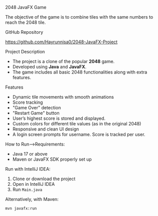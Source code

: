  2048 JavaFX Game

The objective of the game is to combine tiles with the same numbers to reach the 2048 tile. 

 GitHub Repository

https://github.com/Hayrunnisa0/2048-JavaFX-Project

 Project Description

- The project is a clone of the popular **2048** game.
- Developed using **Java** and **JavaFX**.
- The game includes all basic 2048 functionalities along with extra features.

 Features

- Dynamic tile movements with smooth animations
- Score tracking
- "Game Over" detection
- "Restart Game" button
- User’s highest score is stored and displayed.
- Custom colors for different tile values (as in the original 2048)
- Responsive and clean UI design
-  A login screen prompts for username. Score is tracked per user.
  

 How to Run-->Requirements:
- Java 17 or above
- Maven or JavaFX SDK properly set up

 Run with IntelliJ IDEA:
1. Clone or download the project
2. Open in IntelliJ IDEA
3. Run `Main.java`

Alternatively, with Maven:
```bash
mvn javafx:run
